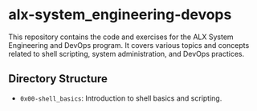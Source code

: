 # alx-system_engineering-devops

This repository contains the code and exercises for the ALX System Engineering and DevOps program. It covers various topics and concepts related to shell scripting, system administration, and DevOps practices.

## Directory Structure

- `0x00-shell_basics`: Introduction to shell basics and scripting.
